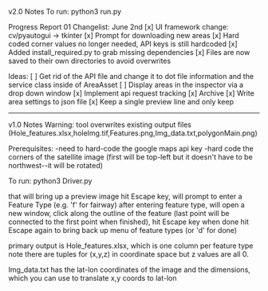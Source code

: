 v2.0 Notes
To run:
python3 run.py <optional-saved-area-name>

Progress Report 01 Changelist:
    June 2nd
    [x] UI framework change: cv/pyautogui -> tkinter
    [x] Prompt for downloading new areas
    [x] Hard coded corner values no longer needed, API keys is still hardcoded
    [x] Added install_required.py to grab missing dependencies
    [x] Files are now saved to their own directories to avoid overwrites

Ideas:
    [ ] Get rid of the API file and change it to dot file information and the service class inside of AreaAsset
    [ ] Display areas in the inspector via a drop down window
    [x] Implement api request tracking
    [x] Archive
    [x] Write area settings to json file
    [x] Keep a single preview line and only keep 

---------------------------------------------------------------------
v1.0 Notes
Warning: tool overwrites existing output files
(Hole_features.xlsx,holeImg.tif,Features.png,Img_data.txt,polygonMain.png)

Prerequisites:
-need to hard-code the google maps api key
-hard code the corners of the satellite image (first will be top-left but it doesn't have
to be northwest--it will be rotated)

To run:
python3 Driver.py

that will bring up a preview image
hit Escape key, will prompt to enter a Feature Type (e.g. 'f' for fairway)
after entering feature type, will open a new window,
click along the outline of the feature (last point will be connected to the
first point when finished), hit Escape key when done
hit Escape again to bring back up menu of feature types (or 'd' for done)

primary output is Hole_features.xlsx, which is one column per feature type
note there are tuples for (x,y,z) in coordinate space but z values are all 0.

Img_data.txt has the lat-lon coordinates of the image and the dimensions, which
you can use to translate x,y coords to lat-lon